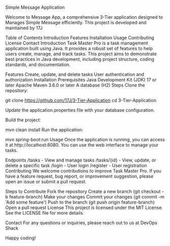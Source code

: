 Simple Message Application

Welcome to Message App, a comprehensive 3-Tier application designed to Manages Simple Message efficiently. This project is developed and maintained by 17J

Table of Contents
Introduction
Features
Installation
Usage
Contributing
License
Contact
Introduction
Task Master Pro is a task management application built using Java. It provides a robust set of features to help users create, manage, and track tasks. This project aims to demonstrate best practices in Java development, including project structure, coding standards, and documentation.

Features
Create, update, and delete tasks
User authentication and authorization
Installation
Prerequisites
Java Development Kit (JDK) 17 or later
Apache Maven 3.6.0 or later
A database (H2)
Steps
Clone the repository:

git clone https://github.com/17J/3-Tier-Application
cd 3-Tier-Application


Update the application.properties file with your database configuration.

Build the project:

mvn clean install
Run the application:

mvn spring-boot:run
Usage
Once the application is running, you can access it at http://localhost:8080. You can use the web interface to manage your tasks.

Endpoints
/tasks - View and manage tasks
/tasks/{id} - View, update, or delete a specific task
/login - User login
/register - User registration
Contributing
We welcome contributions to improve Task Master Pro. If you have a feature request, bug report, or improvement suggestion, please open an issue or submit a pull request.

Steps to Contribute
Fork the repository
Create a new branch (git checkout -b feature-branch)
Make your changes
Commit your changes (git commit -m 'Add some feature')
Push to the branch (git push origin feature-branch)
Open a pull request
License
This project is licensed under the MIT License. See the LICENSE file for more details.

Contact
For any questions or inquiries, please reach out to us at DevOps Shack

Happy coding!
